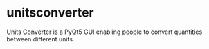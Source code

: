 # unitsconverter

Units Converter is a PyQt5 GUI enabling people to convert quantities between different units.